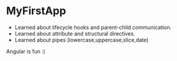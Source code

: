 # MyFirstApp

- Learned about lifecycle hooks and parent-child communication.
- Learned about attribute and structural directives.
- Learned about pipes (lowercase,uppercase,slice,date)

Angular is fun :)

